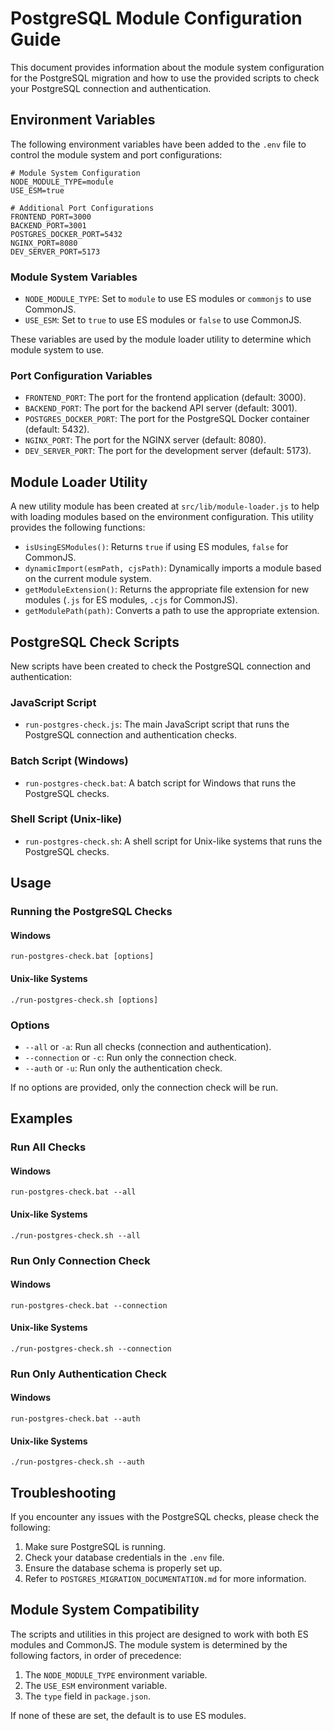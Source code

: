 # PostgreSQL Module Configuration Guide

This document provides information about the module system configuration for the PostgreSQL migration and how to use the provided scripts to check your PostgreSQL connection and authentication.

## Environment Variables

The following environment variables have been added to the `.env` file to control the module system and port configurations:

```
# Module System Configuration
NODE_MODULE_TYPE=module
USE_ESM=true

# Additional Port Configurations
FRONTEND_PORT=3000
BACKEND_PORT=3001
POSTGRES_DOCKER_PORT=5432
NGINX_PORT=8080
DEV_SERVER_PORT=5173
```

### Module System Variables

- `NODE_MODULE_TYPE`: Set to `module` to use ES modules or `commonjs` to use CommonJS.
- `USE_ESM`: Set to `true` to use ES modules or `false` to use CommonJS.

These variables are used by the module loader utility to determine which module system to use.

### Port Configuration Variables

- `FRONTEND_PORT`: The port for the frontend application (default: 3000).
- `BACKEND_PORT`: The port for the backend API server (default: 3001).
- `POSTGRES_DOCKER_PORT`: The port for the PostgreSQL Docker container (default: 5432).
- `NGINX_PORT`: The port for the NGINX server (default: 8080).
- `DEV_SERVER_PORT`: The port for the development server (default: 5173).

## Module Loader Utility

A new utility module has been created at `src/lib/module-loader.js` to help with loading modules based on the environment configuration. This utility provides the following functions:

- `isUsingESModules()`: Returns `true` if using ES modules, `false` for CommonJS.
- `dynamicImport(esmPath, cjsPath)`: Dynamically imports a module based on the current module system.
- `getModuleExtension()`: Returns the appropriate file extension for new modules (`.js` for ES modules, `.cjs` for CommonJS).
- `getModulePath(path)`: Converts a path to use the appropriate extension.

## PostgreSQL Check Scripts

New scripts have been created to check the PostgreSQL connection and authentication:

### JavaScript Script

- `run-postgres-check.js`: The main JavaScript script that runs the PostgreSQL connection and authentication checks.

### Batch Script (Windows)

- `run-postgres-check.bat`: A batch script for Windows that runs the PostgreSQL checks.

### Shell Script (Unix-like)

- `run-postgres-check.sh`: A shell script for Unix-like systems that runs the PostgreSQL checks.

## Usage

### Running the PostgreSQL Checks

#### Windows

```
run-postgres-check.bat [options]
```

#### Unix-like Systems

```
./run-postgres-check.sh [options]
```

### Options

- `--all` or `-a`: Run all checks (connection and authentication).
- `--connection` or `-c`: Run only the connection check.
- `--auth` or `-u`: Run only the authentication check.

If no options are provided, only the connection check will be run.

## Examples

### Run All Checks

#### Windows

```
run-postgres-check.bat --all
```

#### Unix-like Systems

```
./run-postgres-check.sh --all
```

### Run Only Connection Check

#### Windows

```
run-postgres-check.bat --connection
```

#### Unix-like Systems

```
./run-postgres-check.sh --connection
```

### Run Only Authentication Check

#### Windows

```
run-postgres-check.bat --auth
```

#### Unix-like Systems

```
./run-postgres-check.sh --auth
```

## Troubleshooting

If you encounter any issues with the PostgreSQL checks, please check the following:

1. Make sure PostgreSQL is running.
2. Check your database credentials in the `.env` file.
3. Ensure the database schema is properly set up.
4. Refer to `POSTGRES_MIGRATION_DOCUMENTATION.md` for more information.

## Module System Compatibility

The scripts and utilities in this project are designed to work with both ES modules and CommonJS. The module system is determined by the following factors, in order of precedence:

1. The `NODE_MODULE_TYPE` environment variable.
2. The `USE_ESM` environment variable.
3. The `type` field in `package.json`.

If none of these are set, the default is to use ES modules.
